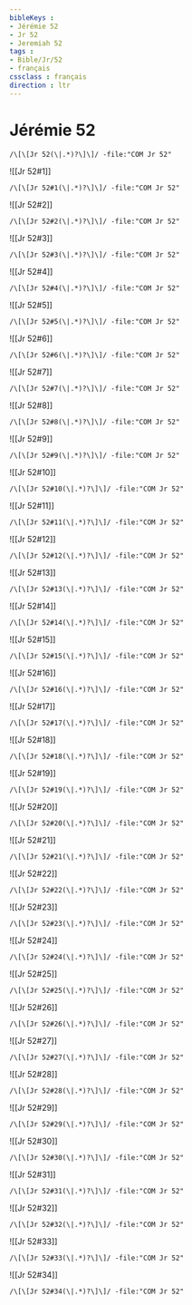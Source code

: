 ```yaml
---
bibleKeys : 
- Jérémie 52
- Jr 52
- Jeremiah 52
tags : 
- Bible/Jr/52
- français
cssclass : français
direction : ltr
---
```


# Jérémie 52

```query
/\[\[Jr 52(\|.*)?\]\]/ -file:"COM Jr 52"
```



![[Jr 52#1]]

```query
/\[\[Jr 52#1(\|.*)?\]\]/ -file:"COM Jr 52"
```

![[Jr 52#2]]

```query
/\[\[Jr 52#2(\|.*)?\]\]/ -file:"COM Jr 52"
```

![[Jr 52#3]]

```query
/\[\[Jr 52#3(\|.*)?\]\]/ -file:"COM Jr 52"
```

![[Jr 52#4]]

```query
/\[\[Jr 52#4(\|.*)?\]\]/ -file:"COM Jr 52"
```

![[Jr 52#5]]

```query
/\[\[Jr 52#5(\|.*)?\]\]/ -file:"COM Jr 52"
```

![[Jr 52#6]]

```query
/\[\[Jr 52#6(\|.*)?\]\]/ -file:"COM Jr 52"
```

![[Jr 52#7]]

```query
/\[\[Jr 52#7(\|.*)?\]\]/ -file:"COM Jr 52"
```

![[Jr 52#8]]

```query
/\[\[Jr 52#8(\|.*)?\]\]/ -file:"COM Jr 52"
```

![[Jr 52#9]]

```query
/\[\[Jr 52#9(\|.*)?\]\]/ -file:"COM Jr 52"
```

![[Jr 52#10]]

```query
/\[\[Jr 52#10(\|.*)?\]\]/ -file:"COM Jr 52"
```

![[Jr 52#11]]

```query
/\[\[Jr 52#11(\|.*)?\]\]/ -file:"COM Jr 52"
```

![[Jr 52#12]]

```query
/\[\[Jr 52#12(\|.*)?\]\]/ -file:"COM Jr 52"
```

![[Jr 52#13]]

```query
/\[\[Jr 52#13(\|.*)?\]\]/ -file:"COM Jr 52"
```

![[Jr 52#14]]

```query
/\[\[Jr 52#14(\|.*)?\]\]/ -file:"COM Jr 52"
```

![[Jr 52#15]]

```query
/\[\[Jr 52#15(\|.*)?\]\]/ -file:"COM Jr 52"
```

![[Jr 52#16]]

```query
/\[\[Jr 52#16(\|.*)?\]\]/ -file:"COM Jr 52"
```

![[Jr 52#17]]

```query
/\[\[Jr 52#17(\|.*)?\]\]/ -file:"COM Jr 52"
```

![[Jr 52#18]]

```query
/\[\[Jr 52#18(\|.*)?\]\]/ -file:"COM Jr 52"
```

![[Jr 52#19]]

```query
/\[\[Jr 52#19(\|.*)?\]\]/ -file:"COM Jr 52"
```

![[Jr 52#20]]

```query
/\[\[Jr 52#20(\|.*)?\]\]/ -file:"COM Jr 52"
```

![[Jr 52#21]]

```query
/\[\[Jr 52#21(\|.*)?\]\]/ -file:"COM Jr 52"
```

![[Jr 52#22]]

```query
/\[\[Jr 52#22(\|.*)?\]\]/ -file:"COM Jr 52"
```

![[Jr 52#23]]

```query
/\[\[Jr 52#23(\|.*)?\]\]/ -file:"COM Jr 52"
```

![[Jr 52#24]]

```query
/\[\[Jr 52#24(\|.*)?\]\]/ -file:"COM Jr 52"
```

![[Jr 52#25]]

```query
/\[\[Jr 52#25(\|.*)?\]\]/ -file:"COM Jr 52"
```

![[Jr 52#26]]

```query
/\[\[Jr 52#26(\|.*)?\]\]/ -file:"COM Jr 52"
```

![[Jr 52#27]]

```query
/\[\[Jr 52#27(\|.*)?\]\]/ -file:"COM Jr 52"
```

![[Jr 52#28]]

```query
/\[\[Jr 52#28(\|.*)?\]\]/ -file:"COM Jr 52"
```

![[Jr 52#29]]

```query
/\[\[Jr 52#29(\|.*)?\]\]/ -file:"COM Jr 52"
```

![[Jr 52#30]]

```query
/\[\[Jr 52#30(\|.*)?\]\]/ -file:"COM Jr 52"
```

![[Jr 52#31]]

```query
/\[\[Jr 52#31(\|.*)?\]\]/ -file:"COM Jr 52"
```

![[Jr 52#32]]

```query
/\[\[Jr 52#32(\|.*)?\]\]/ -file:"COM Jr 52"
```

![[Jr 52#33]]

```query
/\[\[Jr 52#33(\|.*)?\]\]/ -file:"COM Jr 52"
```

![[Jr 52#34]]

```query
/\[\[Jr 52#34(\|.*)?\]\]/ -file:"COM Jr 52"
```

